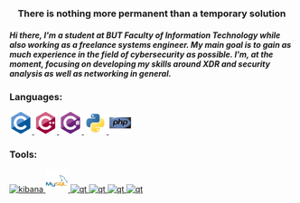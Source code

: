 <h3 align="center">There is nothing more permanent than a temporary solution</h3>

##### Hi there, I'm a student at BUT Faculty of Information Technology while also working as a freelance systems engineer. My main goal is to gain as much experience in the field of cybersecurity as possible. I'm, at the moment, focusing on developing my skills around XDR and security analysis as well as networking in general.

<h3 align="left">Languages:</h3>
<p align="left"> 
<a href="https://www.cprogramming.com/" target="_blank"> <img src="https://raw.githubusercontent.com/devicons/devicon/master/icons/c/c-original.svg" alt="c" width="40" height="40"/> </a> 
<a href="https://www.w3schools.com/cpp/" target="_blank"> <img src="https://raw.githubusercontent.com/devicons/devicon/master/icons/cplusplus/cplusplus-original.svg" alt="cplusplus" width="40" height="40"/> </a> 
<a href="https://www.w3schools.com/cs/" target="_blank"> <img src="https://raw.githubusercontent.com/devicons/devicon/master/icons/csharp/csharp-original.svg" alt="csharp" width="40" height="40"/> </a> 
<a href="https://www.python.org" target="_blank"> <img src="https://raw.githubusercontent.com/devicons/devicon/master/icons/python/python-original.svg" alt="python" width="40" height="40"/> </a> 
<a href="https://www.php.net" target="_blank"> <img src="https://raw.githubusercontent.com/devicons/devicon/master/icons/php/php-original.svg" alt="php" width="40" height="40"/> </a> 
</p>
<h3 align="left">Tools:</h3>
<p align=left> 
<a href="https://www.elastic.co/kibana" target="_blank"> <img src="https://www.vectorlogo.zone/logos/elasticco_kibana/elasticco_kibana-icon.svg" alt="kibana" width="40" height="40"/> </a> 
<a href="https://www.mysql.com/" target="_blank"> <img src="https://raw.githubusercontent.com/devicons/devicon/master/icons/mysql/mysql-original-wordmark.svg" alt="mysql" width="40" height="40"/> </a>  
<a href="https://www.qt.io/" target="_blank"> <img src="https://upload.wikimedia.org/wikipedia/commons/0/0b/Qt_logo_2016.svg" alt="qt" width="40" height="40"/> </a> 
<a href="https://fidelissecurity.com/" target="_blank"> <img src="https://fidelissecurity.com/wp-content/themes/fidelissecurity/images/logo-Fidelis-green-lg.svg" alt="qt" width="40" height="40"/> </a> 
<a href="https://www.sentinelone.com/" target="_blank"> <img src="https://www.sentinelone.com/wp-content/uploads/2018/04/Logo-400x400.jpg" alt="qt" width="40" height="40"/> </a>
<a href="https://www.paloaltonetworks.com/cortex/cortex-xdr" target="_blank"> <img src="https://www.paloaltonetworks.com/etc/clientlibs/clean/imgs/logo-cortex.svg" alt="qt" width="40" height="40"/> </a>
</p>

<!--
**JGWhorox/JGWhorox** is a ✨ _special_ ✨ repository because its `README.md` (this file) appears on your GitHub profile.

Here are some ideas to get you started:

- 🔭 I’m currently working on ...
- 🌱 I’m currently learning ...
- 👯 I’m looking to collaborate on ...
- 🤔 I’m looking for help with ...
- 💬 Ask me about ...
- 📫 How to reach me: ...
- 😄 Pronouns: ...
- ⚡ Fun fact: ...
-->

